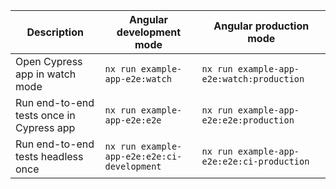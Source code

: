 | Description                              | Angular development mode                    | Angular production mode                    |
| ---------------------------------------- | ------------------------------------------- | ------------------------------------------ |
| Open Cypress app in watch mode           | `nx run example-app-e2e:watch`              | `nx run example-app-e2e:watch:production`  |
| Run end-to-end tests once in Cypress app | `nx run example-app-e2e:e2e`                | `nx run example-app-e2e:e2e:production`    |
| Run end-to-end tests headless once       | `nx run example-app-e2e:e2e:ci-development` | `nx run example-app-e2e:e2e:ci-production` |
